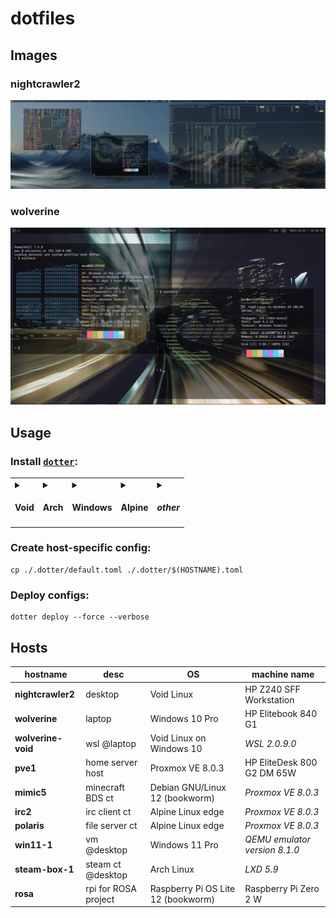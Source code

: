 # dotfiles

## Images

### nightcrawler2

![nightcrawler2](./images/nightcrawler2.jpg)

### wolverine

![wolverine](./images/wolverine.jpg)

## Usage

### Install [`dotter`](https://github.com/SuperCuber/dotter):

<table>
  <tr>
    <td>
      <details><summary><h4>Void</h4></summary><pre># cd ~/source/void-packages<br># git checkout add_dotter<br>./xbps-src pkg dotter<br>xi -y dotter</pre></details>
    </td>
    <td>
      <details><summary><h4>Arch</h4></summary><pre>yay -S dotter-rs-bin</pre></details>
    </td>
    <td>
      <details><summary><h4>Windows</h4></summary><pre>scoop install dotter</pre></details>
    </td>
    <td>
      <details><summary><h4>Alpine</h4></summary><pre>apk add wget<br>wget https://github.com/SuperCuber/dotter/releases/latest/download/dotter<br>mv ./dotter /usr/local/bin/<br>chmod 755 /usr/local/bin/dotter</pre></details>
    </td>
    <td>
      <details><summary><h4><i>other</i></h4></summary><pre>wget https://github.com/SuperCuber/dotter/releases/latest/download/dotter<br>sudo mv ./dotter /usr/local/bin/<br>sudo chmod 755 /usr/local/bin/dotter</pre></details>
    </td>
  </tr>
</table>

### Create host-specific config:

```shell
cp ./.dotter/default.toml ./.dotter/$(HOSTNAME).toml
```

### Deploy configs:

```shell
dotter deploy --force --verbose
```

## Hosts

| hostname             | desc                  | OS                                    | machine name                  |
| -------------------- | --------------------- | ------------------------------------- | ----------------------------- |
| **nightcrawler2**    | desktop               | Void Linux                            | HP Z240 SFF Workstation       |
| **wolverine**        | laptop                | Windows 10 Pro                        | HP Elitebook 840 G1           |
| **wolverine-void**   | wsl @laptop           | Void Linux on Windows 10              | *WSL 2.0.9.0*                 |
| **pve1**             | home server host      | Proxmox VE 8.0.3                      | HP EliteDesk 800 G2 DM 65W    |
| **mimic5**           | minecraft BDS ct      | Debian GNU/Linux 12 (bookworm)        | *Proxmox VE 8.0.3*            |
| **irc2**             | irc client ct         | Alpine Linux edge                     | *Proxmox VE 8.0.3*            |
| **polaris**          | file server ct        | Alpine Linux edge                     | *Proxmox VE 8.0.3*            |
| **win11-1**          | vm @desktop           | Windows 11 Pro                        | *QEMU emulator version 8.1.0* |
| **steam-box-1**      | steam ct @desktop     | Arch Linux                            | *LXD 5.9*                     |
| **rosa**             | rpi for ROSA project  | Raspberry Pi OS Lite 12 (bookworm)    | Raspberry Pi Zero 2 W         |

